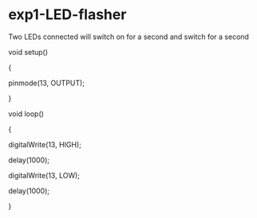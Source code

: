 # exp1-LED-flasher
Two LEDs connected will switch on for a second and switch for a second

void setup()

{
     
pinmode(13, OUTPUT);

}

void loop()

{
     
digitalWrite(13, HIGH);
     
delay(1000);
     
digitalWrite(13, LOW);
     
delay(1000);

}
